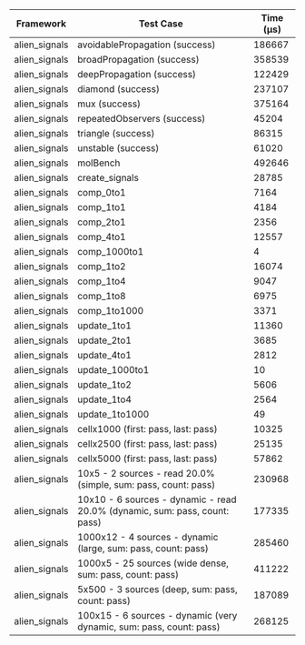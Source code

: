 | Framework | Test Case | Time (μs) |
| --- | --- | --- |
| alien_signals | avoidablePropagation (success) | 186667 |
| alien_signals | broadPropagation (success) | 358539 |
| alien_signals | deepPropagation (success) | 122429 |
| alien_signals | diamond (success) | 237107 |
| alien_signals | mux (success) | 375164 |
| alien_signals | repeatedObservers (success) | 45204 |
| alien_signals | triangle (success) | 86315 |
| alien_signals | unstable (success) | 61020 |
| alien_signals | molBench | 492646 |
| alien_signals | create_signals | 28785 |
| alien_signals | comp_0to1 | 7164 |
| alien_signals | comp_1to1 | 4184 |
| alien_signals | comp_2to1 | 2356 |
| alien_signals | comp_4to1 | 12557 |
| alien_signals | comp_1000to1 | 4 |
| alien_signals | comp_1to2 | 16074 |
| alien_signals | comp_1to4 | 9047 |
| alien_signals | comp_1to8 | 6975 |
| alien_signals | comp_1to1000 | 3371 |
| alien_signals | update_1to1 | 11360 |
| alien_signals | update_2to1 | 3685 |
| alien_signals | update_4to1 | 2812 |
| alien_signals | update_1000to1 | 10 |
| alien_signals | update_1to2 | 5606 |
| alien_signals | update_1to4 | 2564 |
| alien_signals | update_1to1000 | 49 |
| alien_signals | cellx1000 (first: pass, last: pass) | 10325 |
| alien_signals | cellx2500 (first: pass, last: pass) | 25135 |
| alien_signals | cellx5000 (first: pass, last: pass) | 57862 |
| alien_signals | 10x5 - 2 sources - read 20.0% (simple, sum: pass, count: pass) | 230968 |
| alien_signals | 10x10 - 6 sources - dynamic - read 20.0% (dynamic, sum: pass, count: pass) | 177335 |
| alien_signals | 1000x12 - 4 sources - dynamic (large, sum: pass, count: pass) | 285460 |
| alien_signals | 1000x5 - 25 sources (wide dense, sum: pass, count: pass) | 411222 |
| alien_signals | 5x500 - 3 sources (deep, sum: pass, count: pass) | 187089 |
| alien_signals | 100x15 - 6 sources - dynamic (very dynamic, sum: pass, count: pass) | 268125 |
